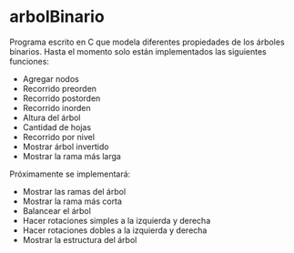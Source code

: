 arbolBinario
============

Programa escrito en C que modela diferentes propiedades de los árboles binarios. Hasta el momento solo están
implementados las siguientes funciones:

- Agregar nodos
- Recorrido preorden
- Recorrido postorden
- Recorrido inorden
- Altura del árbol
- Cantidad de hojas
- Recorrido por nivel
- Mostrar árbol invertido
- Mostrar la rama más larga

Próximamente se implementará:

- Mostrar las ramas del árbol
- Mostrar la rama más corta
- Balancear el árbol
- Hacer rotaciones simples a la izquierda y derecha
- Hacer rotaciones dobles a la izquierda y derecha
- Mostrar la estructura del árbol